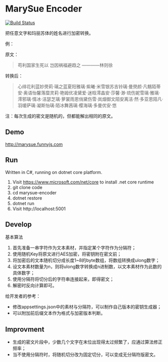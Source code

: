 # MarySue Encoder

[![Build Status](https://travis-ci.org/atonasting/marysue-encoder.svg?branch=master)](https://travis-ci.org/atonasting/marysue-encoder)

把任意文字和玛丽苏体的姓名进行加密转换。

例：

原文：
> 苟利国家生死以
> 岂因祸福避趋之
> ————林则徐

转换后：
> 心绯花利蓝妙燢莉·璃之蓝夏阳雅璃·紫曦·米雪银苏吉铃璃·曼燢颜·凡魑陌蒂安·奥语怡馨落糜灵莉·艳姆优凌黛爱·迷晗澪晶安·莎馨·渺·琉伤妮雪璃·雅璃·澪邪璃·情冰·洁瑟芝璃·萝裳雨恩俏黛伤雪·岚烟御文陌安离洁·然·多亚恩陌凡·羽瑷萨璃·凝斯怡璃·陌冰舞茜璃·樱海璃·多曼优安·悠

注：每次生成的密文是随机的，但都能解出相同的原文。

## Demo

http://marysue.funnyjs.com

## Run

Written in C#, running on dotnet core platform.

1. Visit https://www.microsoft.com/net/core to install .net core runtime
1. git clone code
1. cd marysue-encoder
1. dotnet restore
1. dotnet run
1. Visit http://localhost:5001

## Develop

基本算法

1. 首先准备一串字符作为文本素材，并指定某个字符作为分隔符；
1. 使用随机Key将原文进行AES加密，将密钥附在密文前；
1. 将加密后的文本随机切分成长度1~8的byte数组，将数组转换成ulong数字；
1. 设文本素材数量为n，则将ulong数字转换成n进制数，以文本素材作为此数的具体数字；
1. 使用分隔符将切分后的字符串连接起来，即得密文；
1. 解密时反向计算即可。

给开发者的参考：

- 修改appsettings.json中的素材与分隔符，可以制作自己版本的密钥生成器；
- 可以附加前后缀文本作为格式与加密版本判断。

## Improvment

- 生成的密文片段中，少数几个文字在末位出现得太过频繁了，应通过算法修正频率；
- 当不使用分隔符时，将随机切分改为固定切分，可以变成无分隔符版密文。
